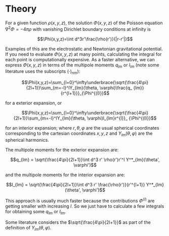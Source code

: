 # Theory

For a given function $\rho(x,y,z)$, the solution $\Phi(x,y,z)$ of the Poisson equation $\nabla^2\Phi=-4\pi \rho$ with
vanishing Dirichlet boundary conditions at infinity is

$$\Phi(x,y,z)=\int d^3r'\frac{\rho(r')}{|r-r'|}$$

Examples of this are the electrostatic and Newtonian gravitational potential.
If you need to evaluate $\Phi(x,y,z)$ at many points, calculating the integral for each point is computationally
expensive. As a faster alternative, we can express $\Phi(x,y,z)$ in terms of the multipole moments $q_{lm}$ or $I_
{lm}$ (note some literature uses the subscripts $(\cdot)_{nm}$):

$$\Phi(x,y,z)=\sum_{l=0}^\infty\underbrace{\sqrt{\frac{4\pi}{2l+1}}\sum_{m=-l}^lY_{lm}(\theta, \varphi)\frac{q_
{lm}}{r^{l+1}}}_{\Phi^{(l)}}$$

for a exterior expansion, or

$$\Phi(x,y,z)=\sum_{l=0}^\infty\underbrace{\sqrt{\frac{4\pi}{2l+1}}\sum_{m=-l}^lY_{lm}(\theta, \varphi)I_{lm}r^{l}}_
{\Phi^{(l)}}$$

for an interior expansion; where $r, \theta, \varphi$ are the usual spherical coordinates corresponding to the cartesian
coordinates $x, y, z$ and $Y_{lm}(\theta, \varphi)$ are the spherical harmonics.

The multipole moments for the exterior expansion are:

$$q_{lm} = \sqrt{\frac{4\pi}{2l+1}}\int d^3 r' \rho(r')r'^l Y^*_{lm}(\theta', \varphi')$$

and the multipole moments for the interior expansion are:

$$I_{lm} = \sqrt{\frac{4\pi}{2l+1}}\int d^3 r' \frac{\rho(r')}{r'^{l+1}} Y^*_{lm}(\theta', \varphi')$$

This approach is usually much faster because the contributions $\Phi^{(l)}$ are getting smaller with increasing <i>
l</i>. So we just have to calculate a few integrals for obtaining some $q_{lm}$ or $I_{lm}$.

Some literature considers the $\sqrt{\frac{4\pi}{2l+1}}$ as part of the definition of $Y_{lm}(\theta, \varphi)$.
